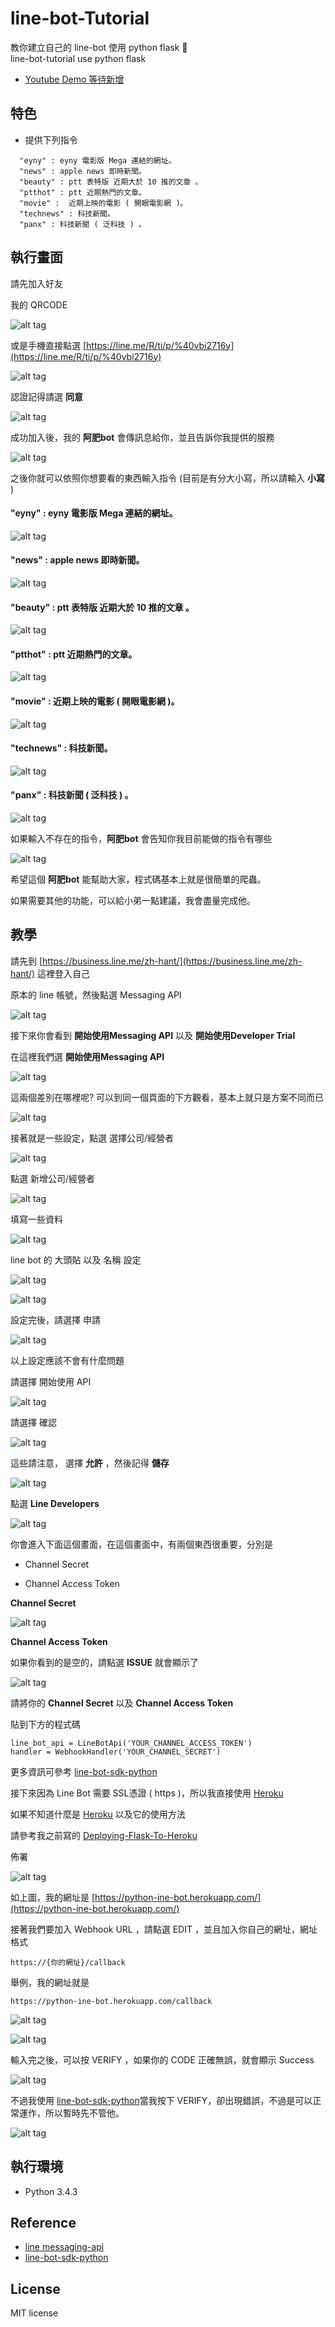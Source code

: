 # line-bot-Tutorial
 教你建立自己的 line-bot 使用 python flask 📝   
 line-bot-tutorial use python flask

* [Youtube Demo 等待新增]()   



## 特色
* 提供下列指令

```
  "eyny" : eyny 電影版 Mega 連結的網址。
  "news" : apple news 即時新聞。
  "beauty" : ptt 表特版 近期大於 10 推的文章 。
  "ptthot" : ptt 近期熱門的文章。
  "movie" :  近期上映的電影 ( 開眼電影網 )。
  "technews" : 科技新聞。
  "panx" : 科技新聞 ( 泛科技 ) 。
```

## 執行畫面

請先加入好友

我的 QRCODE

![alt tag](http://i.imgur.com/Kkpzt4p.jpg)

或是手機直接點選 [https://line.me/R/ti/p/%40vbi2716y](https://line.me/R/ti/p/%40vbi2716y)

![alt tag](http://i.imgur.com/oAgR5nr.jpg)

認證記得請選 <b>同意</b>

![alt tag](http://i.imgur.com/9LOlGHh.jpg)

成功加入後，我的 <b>阿肥bot</b> 會傳訊息給你，並且告訴你我提供的服務

![alt tag](http://i.imgur.com/n9Gj09Y.jpg)

之後你就可以依照你想要看的東西輸入指令 (目前是有分大小寫，所以請輸入 <b>小寫</b> )

#### "eyny" : eyny 電影版 Mega 連結的網址。

![alt tag](http://i.imgur.com/rIGbmWA.jpg)

#### "news" : apple news 即時新聞。

![alt tag](http://i.imgur.com/JGnn2vG.jpg)

#### "beauty" : ptt 表特版 近期大於 10 推的文章 。

![alt tag](http://i.imgur.com/mvxoq4M.jpg)

#### "ptthot" : ptt 近期熱門的文章。

![alt tag](http://i.imgur.com/doMVR3y.jpg)

#### "movie" : 近期上映的電影 ( 開眼電影網 )。

![alt tag](http://i.imgur.com/EGbEXJ7.jpg)

#### "technews" : 科技新聞。

![alt tag](http://i.imgur.com/rHdq69F.jpg)

#### "panx" : 科技新聞 ( 泛科技 ) 。

![alt tag](http://i.imgur.com/NhaGdlW.jpg)

如果輸入不存在的指令，<b>阿肥bot</b> 會告知你我目前能做的指令有哪些

![alt tag](http://i.imgur.com/dabsGfK.jpg)


希望這個 <b>阿肥bot</b> 能幫助大家，程式碼基本上就是很簡單的爬蟲。

如果需要其他的功能，可以給小弟一點建議，我會盡量完成他。



## 教學

請先到 [https://business.line.me/zh-hant/](https://business.line.me/zh-hant/) 這裡登入自己

原本的 line 帳號，然後點選 Messaging API

![alt tag](http://i.imgur.com/KIzExmQ.jpg)

接下來你會看到 <b>開始使用Messaging API</b> 以及 <b>開始使用Developer Trial</b>

在這裡我們選 <b>開始使用Messaging API</b>

![alt tag](http://i.imgur.com/graLPrj.jpg)

這兩個差別在哪裡呢? 可以到同一個頁面的下方觀看，基本上就只是方案不同而已

![alt tag](http://i.imgur.com/bERbTGz.jpg)

接著就是一些設定，點選 選擇公司/經營者

![alt tag](http://i.imgur.com/d1pVdx9.jpg)

點選 新增公司/經營者

![alt tag](http://i.imgur.com/of23y7W.jpg)

填寫一些資料

![alt tag](http://i.imgur.com/7L9nulI.jpg)

line bot 的 大頭貼 以及 名稱 設定

![alt tag](http://i.imgur.com/7483ljT.jpg)

![alt tag](http://i.imgur.com/a4Mf3Rl.jpg)

設定完後，請選擇 申請

![alt tag](http://i.imgur.com/Q6q8zGA.jpg)

以上設定應該不會有什麼問題

請選擇 開始使用 API

![alt tag](http://i.imgur.com/DOEjH0F.jpg)

請選擇 確認

![alt tag](http://i.imgur.com/pKWBvsj.jpg)

這些請注意，  選擇 <b>允許</b> ，然後記得 <b>儲存</b>

![alt tag](http://i.imgur.com/Ofm9SeJ.jpg)

點選 <b>Line Developers</b>

![alt tag](http://i.imgur.com/cW9713h.jpg)

你會進入下面這個畫面，在這個畫面中，有兩個東西很重要，分別是

* Channel Secret

* Channel Access Token

<b>Channel Secret</b>

![alt tag](http://i.imgur.com/jpIEMh4.jpg)

<b>Channel Access Token</b>

如果你看到的是空的，請點選 <b>ISSUE</b> 就會顯示了

![alt tag](http://i.imgur.com/PcCEL4P.jpg)

請將你的 <b>Channel Secret</b> 以及 <b>Channel Access Token </b>

貼到下方的程式碼

```
line_bot_api = LineBotApi('YOUR_CHANNEL_ACCESS_TOKEN')
handler = WebhookHandler('YOUR_CHANNEL_SECRET')
``` 

更多資訊可參考 [line-bot-sdk-python](https://github.com/line/line-bot-sdk-python)

接下來因為 Line Bot 需要 SSL憑證 ( https )，所以我直接使用 [Heroku](https://dashboard.heroku.com/) 

如果不知道什麼是 [Heroku](https://dashboard.heroku.com/)  以及它的使用方法

請參考我之前寫的 [Deploying-Flask-To-Heroku](https://github.com/twtrubiks/Deploying-Flask-To-Heroku)

佈署

![alt tag](http://i.imgur.com/kseRgxr.jpg)

如上圖，我的網址是 [https://python-ine-bot.herokuapp.com/](https://python-ine-bot.herokuapp.com/)

接著我們要加入 Webhook URL ，請點選 EDIT ，並且加入你自己的網址，網址格式

```
https://{你的網址}/callback
``` 

舉例，我的網址就是

```
https://python-ine-bot.herokuapp.com/callback
``` 

![alt tag](http://i.imgur.com/5ckn24T.jpg)

![alt tag](http://i.imgur.com/TIjIM9W.jpg)

輸入完之後，可以按 VERIFY ，如果你的 CODE 正確無誤，就會顯示 Success

![alt tag](http://i.imgur.com/Mey5FKF.jpg)

不過我使用 [line-bot-sdk-python](https://github.com/line/line-bot-sdk-python)當我按下 VERIFY，卻出現錯誤，不過是可以正常運作，所以暫時先不管他。

![alt tag](http://i.imgur.com/wb0Qw5W.jpg)



## 執行環境
* Python 3.4.3

## Reference 
* [line messaging-api](https://devdocs.line.me/en/#messaging-api) 
* [line-bot-sdk-python](https://github.com/line/line-bot-sdk-python)


## License
MIT license
